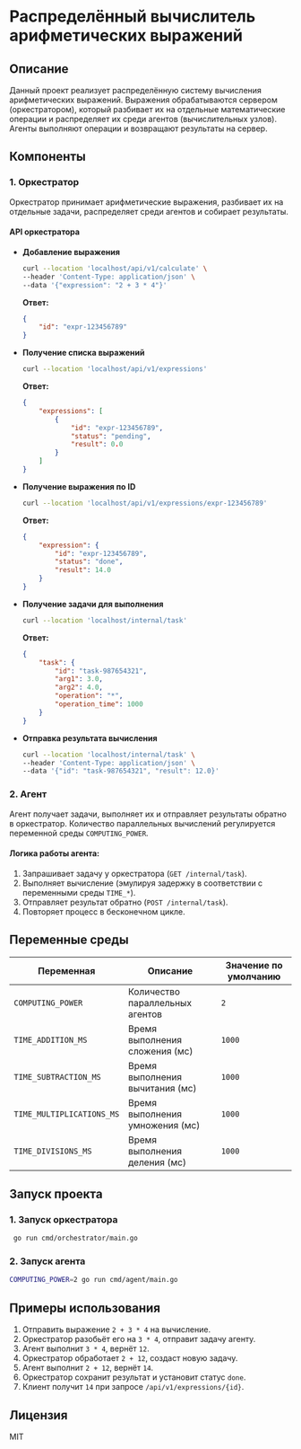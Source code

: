 # Распределённый вычислитель арифметических выражений

## Описание
Данный проект реализует распределённую систему вычисления арифметических выражений. Выражения обрабатываются сервером (оркестратором), который разбивает их на отдельные математические операции и распределяет их среди агентов (вычислительных узлов). Агенты выполняют операции и возвращают результаты на сервер.

## Компоненты
### 1. Оркестратор
Оркестратор принимает арифметические выражения, разбивает их на отдельные задачи, распределяет среди агентов и собирает результаты.

#### API оркестратора

- **Добавление выражения**
  ```bash
  curl --location 'localhost/api/v1/calculate' \
  --header 'Content-Type: application/json' \
  --data '{"expression": "2 + 3 * 4"}'
  ```
  **Ответ:**
  ```json
  {
      "id": "expr-123456789"
  }
  ```

- **Получение списка выражений**
  ```bash
  curl --location 'localhost/api/v1/expressions'
  ```
  **Ответ:**
  ```json
  {
      "expressions": [
          {
              "id": "expr-123456789",
              "status": "pending",
              "result": 0.0
          }
      ]
  }
  ```

- **Получение выражения по ID**
  ```bash
  curl --location 'localhost/api/v1/expressions/expr-123456789'
  ```
  **Ответ:**
  ```json
  {
      "expression": {
          "id": "expr-123456789",
          "status": "done",
          "result": 14.0
      }
  }
  ```

- **Получение задачи для выполнения**
  ```bash
  curl --location 'localhost/internal/task'
  ```
  **Ответ:**
  ```json
  {
      "task": {
          "id": "task-987654321",
          "arg1": 3.0,
          "arg2": 4.0,
          "operation": "*",
          "operation_time": 1000
      }
  }
  ```

- **Отправка результата вычисления**
  ```bash
  curl --location 'localhost/internal/task' \
  --header 'Content-Type: application/json' \
  --data '{"id": "task-987654321", "result": 12.0}'
  ```

### 2. Агент
Агент получает задачи, выполняет их и отправляет результаты обратно в оркестратор. Количество параллельных вычислений регулируется переменной среды `COMPUTING_POWER`.

#### Логика работы агента:
1. Запрашивает задачу у оркестратора (`GET /internal/task`).
2. Выполняет вычисление (эмулируя задержку в соответствии с переменными среды `TIME_*`).
3. Отправляет результат обратно (`POST /internal/task`).
4. Повторяет процесс в бесконечном цикле.

## Переменные среды
| Переменная             | Описание                                    | Значение по умолчанию |
|------------------------|---------------------------------------------|-----------------------|
| `COMPUTING_POWER`      | Количество параллельных агентов             | `2`                   |
| `TIME_ADDITION_MS`     | Время выполнения сложения (мс)             | `1000`                |
| `TIME_SUBTRACTION_MS`  | Время выполнения вычитания (мс)            | `1000`                |
| `TIME_MULTIPLICATIONS_MS` | Время выполнения умножения (мс)         | `1000`                |
| `TIME_DIVISIONS_MS`    | Время выполнения деления (мс)              | `1000`                |

## Запуск проекта
### 1. Запуск оркестратора
```bash
 go run cmd/orchestrator/main.go
```

### 2. Запуск агента
```bash
COMPUTING_POWER=2 go run cmd/agent/main.go
```

## Примеры использования
1. Отправить выражение `2 + 3 * 4` на вычисление.
2. Оркестратор разобьёт его на `3 * 4`, отправит задачу агенту.
3. Агент выполнит `3 * 4`, вернёт `12`.
4. Оркестратор обработает `2 + 12`, создаст новую задачу.
5. Агент выполнит `2 + 12`, вернёт `14`.
6. Оркестратор сохранит результат и установит статус `done`.
7. Клиент получит `14` при запросе `/api/v1/expressions/{id}`.

## Лицензия
MIT

